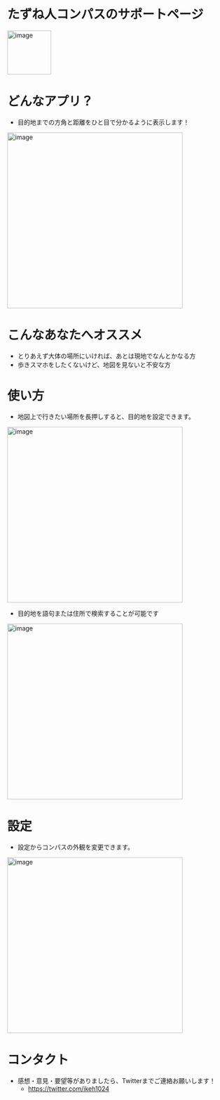 # たずね人コンパスのサポートページ

<img width="100" alt="image" src="https://i.imgur.com/grzILMv.png">

# どんなアプリ？
- 目的地までの方角と距離をひと目で分かるように表示します！

<img width="400" alt="image" src="https://i.imgur.com/TNvpEKg.jpg">

# こんなあなたへオススメ
- とりあえず大体の場所にいければ、あとは現地でなんとかなる方
- 歩きスマホをしたくないけど、地図を見ないと不安な方

# 使い方
- 地図上で行きたい場所を長押しすると、目的地を設定できます。

<img width="400" alt="image" src="https://i.imgur.com/250tbN2.jpg">

- 目的地を語句または住所で検索することが可能です

<img width="400" alt="image" src="https://i.imgur.com/oRSn1xE.jpg">

# 設定
- 設定からコンパスの外観を変更できます。

<img width="400" alt="image" src="https://i.imgur.com/d0Y1hf6.jpg">

# コンタクト
- 感想・意見・要望等がありましたら、Twitterまでご連絡お願いします！
    - https://twitter.com/ikeh1024

    
    